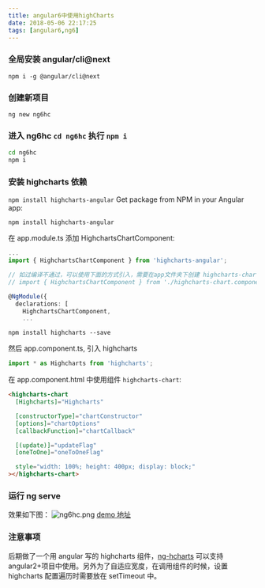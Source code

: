 ```yaml
---
title: angular6中使用highCharts
date: 2018-05-06 22:17:25
tags: [angular6,ng6]
---
```

### 全局安装 angular/cli@next
  `npm i -g @angular/cli@next`
### 创建新项目
  `ng new ng6hc`
### 进入 ng6hc `cd ng6hc` 执行 `npm i`
```bash
cd ng6hc
npm i
```
### 安装 highcharts 依赖
  `npm install highcharts-angular`
Get package from NPM in your Angular app:

```cli
npm install highcharts-angular
```

在 app.module.ts 添加 HighchartsChartComponent:

```ts
...
import { HighchartsChartComponent } from 'highcharts-angular';

// 如过编译不通过，可以使用下面的方式引入，需要在app文件夹下创建 highcharts-chart.component.ts 文件
// import { HighchartsChartComponent } from './highcharts-chart.component';

@NgModule({
  declarations: [
    HighchartsChartComponent,
    ...
```

```cli
npm install highcharts --save
```

然后 app.component.ts, 引入 highcharts

```ts
import * as Highcharts from 'highcharts';
```

在 app.component.html 中使用组件 `highcharts-chart`:

```html
<highcharts-chart 
  [Highcharts]="Highcharts"

  [constructorType]="chartConstructor"
  [options]="chartOptions"
  [callbackFunction]="chartCallback"

  [(update)]="updateFlag"
  [oneToOne]="oneToOneFlag"

  style="width: 100%; height: 400px; display: block;"
></highcharts-chart>
```
### 运行 ng serve
效果如下图：
![ng6hc.png](https://i.loli.net/2019/02/26/5c74fc5dacba0.png)
[demo 地址](https://github.com/whyour/ng6hc.git)

### 注意事项

后期做了一个用 angular 写的 highcharts 组件，[ng-hcharts](https://github.com/whyour/ng-hcharts) 可以支持 angular2+项目中使用。另外为了自适应宽度，在调用组件的时候，设置 highcharts 配置遍历时需要放在 setTimeout 中。
